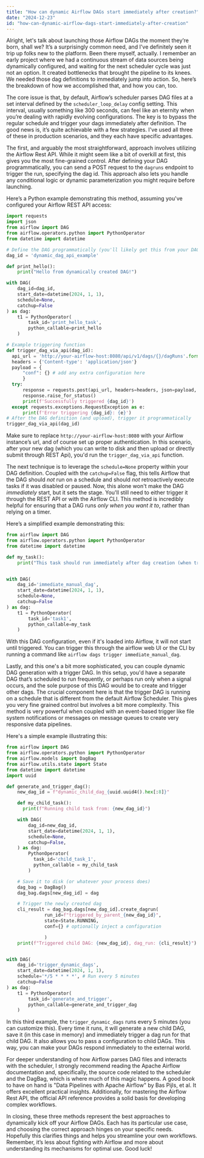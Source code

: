 ```yaml
---
title: "How can dynamic Airflow DAGs start immediately after creation?"
date: "2024-12-23"
id: "how-can-dynamic-airflow-dags-start-immediately-after-creation"
---
```


Alright, let's talk about launching those Airflow DAGs the moment they’re born, shall we? It’s a surprisingly common need, and I've definitely seen it trip up folks new to the platform. Been there myself, actually. I remember an early project where we had a continuous stream of data sources being dynamically configured, and waiting for the next scheduler cycle was just not an option. It created bottlenecks that brought the pipeline to its knees. We needed those dag definitions to immediately jump into action. So, here’s the breakdown of how we accomplished that, and how you can, too.

The core issue is that, by default, Airflow’s scheduler parses DAG files at a set interval defined by the `scheduler_loop_delay` config setting. This interval, usually something like 300 seconds, can feel like an eternity when you’re dealing with rapidly evolving configurations. The key is to bypass the regular schedule and trigger your dags immediately after definition. The good news is, it’s quite achievable with a few strategies. I've used all three of these in production scenarios, and they each have specific advantages.

The first, and arguably the most straightforward, approach involves utilizing the Airflow Rest API. While it might seem like a bit of overkill at first, this gives you the most fine-grained control. After defining your DAG programmatically, you can send a POST request to the `dagruns` endpoint to trigger the run, specifying the dag id. This approach also lets you handle any conditional logic or dynamic parameterization you might require before launching.

Here’s a Python example demonstrating this method, assuming you've configured your Airflow REST API access:

```python
import requests
import json
from airflow import DAG
from airflow.operators.python import PythonOperator
from datetime import datetime

# Define the DAG programmatically (you'll likely get this from your DAG generation process)
dag_id = 'dynamic_dag_api_example'

def print_hello():
    print("Hello from dynamically created DAG!")

with DAG(
    dag_id=dag_id,
    start_date=datetime(2024, 1, 1),
    schedule=None,
    catchup=False
) as dag:
    t1 = PythonOperator(
        task_id='print_hello_task',
        python_callable=print_hello
    )

# Example triggering function
def trigger_dag_via_api(dag_id):
  api_url = 'http://your-airflow-host:8080/api/v1/dags/{}/dagRuns'.format(dag_id)
  headers = {'Content-type': 'application/json'}
  payload = {
      "conf": {} # add any extra configuration here
      }
  try:
      response = requests.post(api_url, headers=headers, json=payload, auth=('user', 'password')) #Replace 'user' and 'password'
      response.raise_for_status()
      print(f'Successfully triggered {dag_id}')
  except requests.exceptions.RequestException as e:
      print(f'Error triggering {dag_id}: {e}')
# After the DAG definition (and upload), trigger it programmatically
trigger_dag_via_api(dag_id)
```

Make sure to replace `http://your-airflow-host:8080` with your Airflow instance’s url, and of course set up proper authentication. In this scenario, after your new dag (which you can write to disk and then upload or directly submit through REST Api), you'd run the `trigger_dag_via_api` function.

The next technique is to leverage the `schedule=None` property within your DAG definition. Coupled with the `catchup=False` flag, this tells Airflow that the DAG should *not* run on a schedule and should *not* retroactively execute tasks if it was disabled or paused. Now, this alone won't make the DAG *immediately* start, but it sets the stage. You'll still need to either trigger it through the REST API or with the Airflow CLI. This method is incredibly helpful for ensuring that a DAG runs *only when you want it to*, rather than relying on a timer.

Here’s a simplified example demonstrating this:

```python
from airflow import DAG
from airflow.operators.python import PythonOperator
from datetime import datetime

def my_task():
    print("This task should run immediately after dag creation (when triggered manually)")


with DAG(
    dag_id='immediate_manual_dag',
    start_date=datetime(2024, 1, 1),
    schedule=None,
    catchup=False
) as dag:
    t1 = PythonOperator(
        task_id='task1',
        python_callable=my_task
    )
```

With this DAG configuration, even if it's loaded into Airflow, it will not start until triggered. You can trigger this through the airflow web UI or the CLI by running a command like `airflow dags trigger immediate_manual_dag`.

Lastly, and this one's a bit more sophisticated, you can couple dynamic DAG generation with a trigger DAG. In this setup, you'd have a separate DAG that’s scheduled to run frequently, or perhaps run only when a signal occurs, and the sole purpose of this DAG would be to create and trigger other dags. The crucial component here is that the trigger DAG is running on a schedule that is different from the default Airflow Scheduler. This gives you very fine grained control but involves a bit more complexity. This method is very powerful when coupled with an event-based trigger like file system notifications or messages on message queues to create very responsive data pipelines.

Here's a simple example illustrating this:

```python
from airflow import DAG
from airflow.operators.python import PythonOperator
from airflow.models import DagBag
from airflow.utils.state import State
from datetime import datetime
import uuid

def generate_and_trigger_dag():
    new_dag_id = f"dynamic_child_dag_{uuid.uuid4().hex[:8]}"

    def my_child_task():
      print(f"Running child task from: {new_dag_id}")

    with DAG(
        dag_id=new_dag_id,
        start_date=datetime(2024, 1, 1),
        schedule=None,
        catchup=False,
    ) as dag:
        PythonOperator(
          task_id='child_task_1',
          python_callable = my_child_task
        )

    # Save it to disk (or whatever your process does)
    dag_bag = DagBag()
    dag_bag.dags[new_dag_id] = dag

    # Trigger the newly created dag
    cli_result = dag_bag.dags[new_dag_id].create_dagrun(
              run_id=f"triggered_by_parent_{new_dag_id}",
              state=State.RUNNING,
              conf={} # optionally inject a configuration

              )
    print(f"Triggered child DAG: {new_dag_id}, dag_run: {cli_result}")


with DAG(
    dag_id='trigger_dynamic_dags',
    start_date=datetime(2024, 1, 1),
    schedule='*/5 * * * *', # Run every 5 minutes
    catchup=False
) as dag:
    t1 = PythonOperator(
        task_id='generate_and_trigger',
        python_callable=generate_and_trigger_dag
    )
```

In this third example, the `trigger_dynamic_dags` runs every 5 minutes (you can customize this). Every time it runs, it will generate a new child DAG, save it (in this case in memory) and immediately trigger a dag run for that child DAG. It also allows you to pass a configuration to child DAGs. This way, you can make your DAGs respond immediately to the external world.

For deeper understanding of how Airflow parses DAG files and interacts with the scheduler, I strongly recommend reading the Apache Airflow documentation and, specifically, the source code related to the scheduler and the DagBag, which is where much of this magic happens. A good book to have on hand is "Data Pipelines with Apache Airflow" by Bas Pijls, et al. It offers excellent practical insights. Additionally, for mastering the Airflow Rest API, the official API reference provides a solid basis for developing complex workflows.

In closing, these three methods represent the best approaches to dynamically kick off your Airflow DAGs. Each has its particular use case, and choosing the correct approach hinges on your specific needs. Hopefully this clarifies things and helps you streamline your own workflows. Remember, it’s less about fighting with Airflow and more about understanding its mechanisms for optimal use. Good luck!

